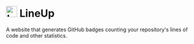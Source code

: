 # <img src="https://github.com/user-attachments/assets/16d2abde-e25b-419f-95e8-b4588fd88cce" alt="Logo" width="30" height="30"> LineUp
A website that generates GitHub badges counting your repository's lines of code and other statistics.

